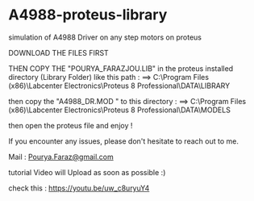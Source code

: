 # A4988-proteus-library
simulation of A4988 Driver on any step motors on proteus

DOWNLOAD THE FILES FIRST

THEN COPY THE "POURYA_FARAZJOU.LIB" in the proteus installed directory (Library Folder) like this path : 
==> C:\Program Files (x86)\Labcenter Electronics\Proteus 8 Professional\DATA\LIBRARY

then copy the "A4988_DR.MOD " to this directory :
==> C:\Program Files (x86)\Labcenter Electronics\Proteus 8 Professional\DATA\MODELS

then open the proteus file and enjoy !

If you encounter any issues, please don't hesitate to reach out to me.

Mail : Pourya.Faraz@gmail.com

tutorial Video will Upload as soon as possible :)

check this : 
https://youtu.be/uw_c8uryuY4
